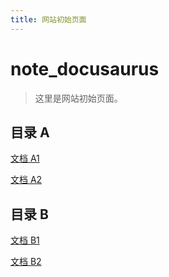 ```yaml
---
title: 网站初始页面
---
```


# note_docusaurus

> 这里是网站初始页面。

## 目录 A

[文档 A1](目录%20A/文档%20A1.md)

[文档 A2](目录%20A/文档%20A2.md)

## 目录 B

[文档 B1](目录%20B/文档%20B1.md)

[文档 B2](目录%20B/文档%20B2.md)
